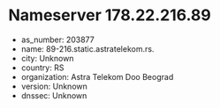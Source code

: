 # Nameserver 178.22.216.89

* as_number: 203877
* name: 89-216.static.astratelekom.rs.
* city: Unknown
* country: RS
* organization: Astra Telekom Doo Beograd
* version: Unknown
* dnssec: Unknown
